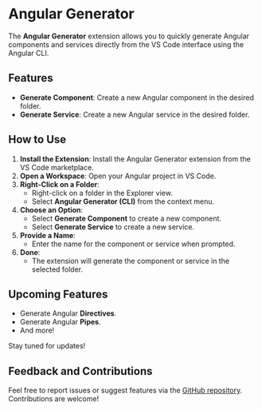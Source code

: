 # Angular Generator

The **Angular Generator** extension allows you to quickly generate Angular components and services directly from the VS Code interface using the Angular CLI.

## Features

- **Generate Component**: Create a new Angular component in the desired folder.
- **Generate Service**: Create a new Angular service in the desired folder.

## How to Use

1. **Install the Extension**: Install the Angular Generator extension from the VS Code marketplace.
2. **Open a Workspace**: Open your Angular project in VS Code.
3. **Right-Click on a Folder**:
   - Right-click on a folder in the Explorer view.
   - Select **Angular Generator (CLI)** from the context menu.
4. **Choose an Option**:
   - Select **Generate Component** to create a new component.
   - Select **Generate Service** to create a new service.
5. **Provide a Name**:
   - Enter the name for the component or service when prompted.
6. **Done**:
   - The extension will generate the component or service in the selected folder.

## Upcoming Features

- Generate Angular **Directives**.
- Generate Angular **Pipes**.
- And more!

Stay tuned for updates!

## Feedback and Contributions

Feel free to report issues or suggest features via the [GitHub repository](https://github.com/the-vv/VS-Code-Angular-generator-Extension). Contributions are welcome!
